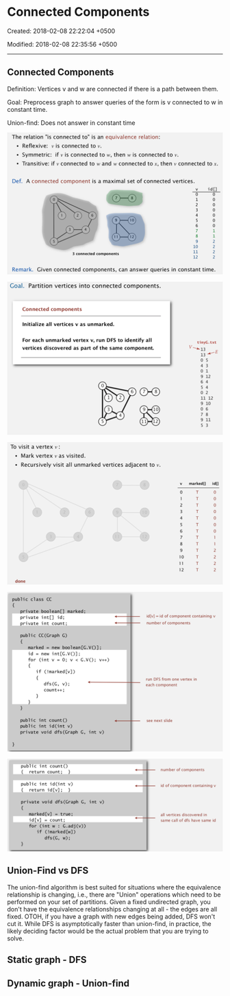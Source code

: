 # Connected Components

Created: 2018-02-08 22:22:04 +0500

Modified: 2018-02-08 22:35:56 +0500

---

## Connected Components

Definition: Vertices v and w are connected if there is a path between them.

Goal: Preprocess graph to answer queries of the form is v connected to w in constant time.

Union-find: Does not answer in constant time

![image](media/Connected-Components-image1.png)

![image](media/Connected-Components-image2.png)

![image](media/Connected-Components-image3.png)

![image](media/Connected-Components-image4.png)

![image](media/Connected-Components-image5.png)

## Union-Find vs DFS

The union-find algorithm is best suited for situations where the equivalence relationship is changing, i.e., there are "Union" operations which need to be performed on your set of partitions. Given a fixed undirected graph, you don't have the equivalence relationships changing at all - the edges are all fixed. OTOH, if you have a graph with new edges being added, DFS won't cut it. While DFS is asymptotically faster than union-find, in practice, the likely deciding factor would be the actual problem that you are trying to solve.

## Static graph - DFS

## Dynamic graph - Union-find



